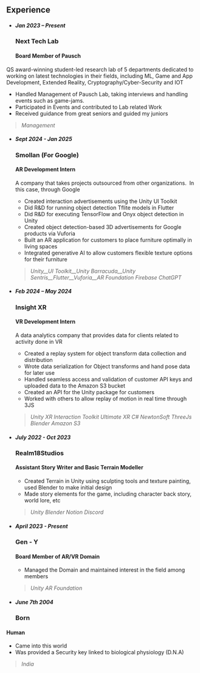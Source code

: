 ## Experience

- ##### Jan 2023 – Present

  ### Next Tech Lab

  #### Board Member of Pausch
  
QS award-winning student-led research lab of 5 departments dedicated to working
on latest technologies in their fields, including ML, Game and App Development,
Extended Reality, Cryptography/Cyber-Security and IOT

  - Handled Management of Pausch Lab, taking interviews and handling events such
as game-jams.
  - Participated in Events and contributed to Lab related Work
  - Received guidance from great seniors and guided my juniors

  > _Management_


- ##### Sept 2024 - Jan 2025

  ### Smollan (For Google)

  #### AR Development Intern

  A company that takes projects outsourced from other organizations.  In this case, through Google

  - Created interaction advertisements using the Unity UI Toolkit
  - Did R&D for running object detection Tflite models in Flutter
  - Did R&D for executing TensorFlow and Onyx object detection in Unity
  - Created object detection-based 3D advertisements for Google products via Vuforia
  - Built an AR application for customers to place furniture optimally in living spaces
  - Integrated generative AI to allow customers flexible texture options for their furniture

  > _Unity__UI Toolkit__Unity Barracuda__Unity Sentris__Flutter__Vuforia__AR Foundation_ _Firebase_
 _ChatGPT_ 
- ##### Feb 2024 – May 2024

  ### Insight XR

  #### VR Development Intern
  
  A data analytics company that provides data for clients related to activity done in VR

  - Created a replay system for object transform data collection and distribution
  - Wrote data serialization for Object transforms and hand pose data for later use
  - Handled seamless access and validation of customer API keys and uploaded data to the Amazon S3 bucket
  - Created an API for the Unity package for customers
  - Worked with others to allow replay of motion in real time through 3JS

  > _Unity_ _XR Interaction Toolkit_ _Ultimate XR_ _C#_ _NewtonSoft_ _ThreeJs_ _Blender_ _Amazon S3_

- ##### July 2022 - Oct 2023

  ### Realm18Studios

  #### Assistant Story Writer and Basic Terrain Modeller
  
  - Created Terrain in Unity using sculpting tools and texture painting, used Blender
to make initial design
  - Made story elements for the game, including character back story, world lore, etc

  > _Unity_ _Blender_ _Notion_ _Discord_

- ##### April 2023 - Present

  ### Gen - Y

  #### Board Member of AR/VR Domain
  
  - Managed the Domain and maintained interest in the field among members

  > _Unity_ _AR Foundation_


- ##### June 7th 2004
  ### Born
#### Human
  
  - Came into this world
  - Was provided a Security key linked to biological physiology (D.N.A)

  > _India_

<style lang="scss">
  @import '../styles/theme.scss';

  :global(.wrapper) > ul {
    position: relative;

    &::before {
      background-color: lighten($background-color, 5%);
      bottom: 0;
      content: ' ';
      left: 20%;
      margin-left: -1px;
      position: absolute;
      top: 0;
      width: 2px;
    }

    > li {
      margin: 0 0 0 20%;
      max-width: 66em;
      padding-left: 2em;
      position: relative;
      width: 80%;

      + li {
        margin-top: 3em;
      }

      > h3 {
        line-height: 1.1;
      }

      > h5 {
        background: darken($heading-color, 2%);
        border-radius: 8px;
        padding: 2px 10px;
        position: absolute;
        right: 104%;
        text-shadow: 0 1px darken($heading-color, 30%);
        white-space: nowrap;
      }

      &::before {
        left: 0;
        margin: 0;
        position: absolute;
        transform: translateX(-50%);
      }
    }

    @media screen and (max-width: 1022px) {
      &::before {
        left: -1.2em;
      }

      > li {
        margin-left: 0;
        max-width: 100%;
        padding-left: 0.5em;
        width: 100%;

        > h5 {
          display: inline-block;
          margin-bottom: 1.2em;
          position: static;
          right: auto;
        }

        &::before {
          transform: translateX(-1.5em);
        }
      }
    }
  }
</style>
